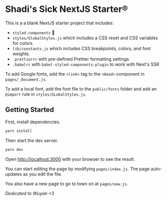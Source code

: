 # Shadi's Sick NextJS Starter®

This is a a blank NextJS starter project that includes:

- `styled-components` 💅
- `styles/GlobalStyles.js` which includes a CSS reset and CSS variables for colors.
- `lib/constants.js` which includes CSS breakpoints, colors, and font weights.
- `.prettierrc` with pre-defined Prettier formatting settings
- `.babelrc` with `babel-styled-components-plugin` to work with Next's SSR

To add Google fonts, add the `<link>` tag to the `<Head>` component in `pages/_document.js`.

To add a local font, add the font file to the `public/fonts` folder and add an `@import` rule in `styles/GLobalStyles.js`.

## Getting Started

First, install dependencies.

```bash
yarn install
```

Then start the dev server.

```bash
yarn dev
```

Open [http://localhost:3000](http://localhost:3000) with your browser to see the result.

You can start editing the page by modifying `pages/index.js`. The page auto-updates as you edit the file.

You also have a new page to go to town on at `pages/new.js`.

_Dedicated to Wuyan <3_
